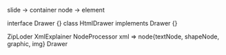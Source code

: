 
slide -> container
node -> element


interface Drawer {}
class HtmlDrawer implements Drawer {}


ZipLoder
XmlExplainer
NodeProcessor xml => node{textNode, shapeNode, graphic, img}
Drawer

